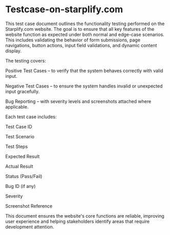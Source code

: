 # Testcase-on-starplify.com

This test case document outlines the functionality testing performed on the Starplify.com website. The goal is to ensure that all key features of the website function as expected under both normal and edge-case scenarios. This includes validating the behavior of form submissions, page navigations, button actions, input field validations, and dynamic content display.

The testing covers:

Positive Test Cases – to verify that the system behaves correctly with valid input.

Negative Test Cases – to ensure the system handles invalid or unexpected input gracefully.

Bug Reporting – with severity levels and screenshots attached where applicable.

Each test case includes:

Test Case ID

Test Scenario

Test Steps

Expected Result

Actual Result

Status (Pass/Fail)

Bug ID (if any)

Severity

Screenshot Reference

This document ensures the website's core functions are reliable, improving user experience and helping stakeholders identify areas that require development attention.
